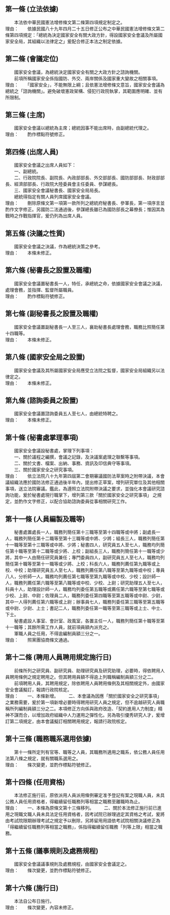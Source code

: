 第一條 (立法依據)
-----------------
　　本法依中華民國憲法增修條文第二條第四項規定制定之。  
理由：　　依據民國八十九年四月二十五日修正公布之中華民國憲法增修條文第二條第四項規定：「總統為決定國家安全有關大政方針，得設國家安全會議及所屬國家安全局，其組織以法律定之」爰配合修正本法之制定依據。

第二條 (會議定位)
-----------------
　　國家安全會議，為總統決定國家安全有關之大政方針之諮詢機關。  
　　前項所稱國家安全係指國防、外交、兩岸關係及國家重大變故之相關事項。  
理由：　　「國家安全」，不能無限上綱；且依憲法增修條文意旨，國家安全會議為總統之「諮詢機關」。避免破壞憲政架構、侵犯行政院執掌，其範圍應明確、並有所限制。

第三條 (主席)
-------------
　　國家安全會議以總統為主席；總統因事不能出席時，由副總統代理之。  
理由：　　酌作標點符號修正。

第四條 (出席人員)
-----------------
　　國家安全會議之出席人員如下：  
　　一、副總統。  
　　二、行政院院長、副院長、內政部部長、外交部部長、國防部部長、財政部部長、經濟部部長、行政院大陸委員會主任委員、參謀總長。  
　　三、國家安全會議秘書長、國家安全局局長。  
　　總統得指定有關人員列席國家安全會議。  
理由：　　刪除原條文第一項第一款所列之總統府秘書長、參軍長，第一項序言並酌作文字修正。另國防二法通過後，參謀總長雖已為國防部長之幕僚長；惟因其為戰時之作戰指揮官，爰仍列為出席人員。

第五條 (決議之性質)
-------------------
　　國家安全會議之決議，作為總統決策之參考。  
理由：　　本條未修正。

第六條 (秘書長之設置及職權)
---------------------------
　　國家安全會議置秘書長一人，特任，承總統之命，依據國家安全會議之決議，處理會務，並指揮、監督所屬職員。  
理由：　　酌作標點符號修正。

第七條 (副秘書長之設置及職權)
-----------------------------
　　國家安全會議置副秘書長一人至三人，襄助秘書長處理會務，職務比照簡任第十四職等。  
理由：　　本條未修正。

第八條 (國家安全局之設置)
-------------------------
　　國家安全會議及其所屬國家安全局應受立法院之監督，國家安全局組織另以法律定之。  
理由：　　本條未修正。

第九條 (諮詢委員之設置)
-----------------------
　　國家安全會議置諮詢委員五人至七人，由總統特聘之。  
理由：　　本條未修正。

第十條 (秘書處掌理事項)
-----------------------
　　國家安全會議設秘書處，掌理下列事項：  
　　一、關於議程之編撰，會議之記錄，及決議案處理之聯繫等事項。  
　　二、關於文書、檔案、出納、事務、資訊及印信典守等事項。  
　　三、關於國家安全之研究事項。  
理由：　　依立法院八十九年第四屆第二會期審議國防法草案時之附帶決議，本會議組織法應於國防法修正通過後半年內，提出修正草案，增列研究單位及其他相關事項，送立法院審議。鑑此，為遵照立法院附帶決議之要求，並強化本會議研究諮詢功能，爰於秘書處現行職掌下，增列第三款「關於國家安全之研究事項」 之規定，並酌作文字修正，以配合協助諮詢委員從事相關研究工作。

第十一條 (人員編製及職等)
-------------------------
　　秘書處置處長一人，職務列簡任第十三職等至第十四職等或中將；副處長一人，職務列簡任第十二職等至第十三職等或中將、少將；組長三人，職務列簡任第十一職等至第十三職等或中將、少將；秘書四人，研究員五人至七人，職務均列簡任第十職等至第十二職等或少將、上校；副組長三人，職務列簡任第十一職等或少將，其中一人由簡任研究員兼任；專門委員四人，副研究員五人至七人，職務均列簡任第十職等至第十一職等或少將、上校；科長六人，職務列薦任第九職等或上校、中校；助理研究員五人至七人，職務列薦任第八職等至第九職等或中校；專員八人，分析師一人，職務均列薦任第七職等至第九職等或中校、少校；設計師一人，職務列薦任第六職等至第八職等或中校、少校、上尉；研究助理五人至七人，科員十人，助理設計師一人，職務均列委任第五職等或薦任第六職等至第七職等或少校、上尉、中尉；佐理員二人，職務列委任第四職等至第五職等或中尉、少尉，其中一人得列薦任第六職等或上尉；辦事員七人，職務列委任第三職等至第五職等或中尉、少尉、上士；書記二人，職務列委任第一職等至第三職等或上士、中士、下士。  
　　秘書處設人事室、會計室、政風室，各置主任一人，職務列簡任第十職等至第十一職等；其餘所需工作人員，就前項員額內派充之。  
　　軍職人員之任用，不得逾編制員額三分之一。  
理由：　　照黨團協商條文通過。

第十二條 (聘用人員聘用規定施行日)
---------------------------------
　　前條所列之研究員、副研究員、助理研究員及研究助理，必要時，得依聘用人員聘用條例之規定聘用之。但其聘用員額不得逾上列職稱編制員額三分之二。  
　　前項聘用人員，其聘用規定，除依聘用人員聘用條例及其相關規定外，由國家安全會議擬訂，報請行政院核定。  
理由：　　一、本條新增。
　　二、本會議為因應「關於國家安全之研究事項」之業務需要，爰於第一項新增必要時得聘用研究人員之規定，但不逾越研究人員職稱所列編制員額三分之二。本項修正方向係與政府改造、「契約進用人力制度」精神不謀而合，以增加政府組織中人力運用之彈性化。另為吸引優秀研究人才，爰增訂第二項規定，由本會議擬訂相關聘用規定，報請行政院核定。

第十三條 (職務職系選用依據)
---------------------------
　　第十一條所定列有官等、職等之人員，其職務所適用之職系，依公務人員任用法第八條之規定，就有關職系選用之。  
理由：　　條次變更，並酌作標點符號修正。

第十四條 (任用資格)
-------------------
　　本法修正施行前，原依派用人員派用條例審定准予登記有案之現職人員，未具公務人員任用資格者，得繼續留任職務列等相當之職務至離職時為止。  
理由：　　一、本條為原條文第十三條移列。
　　二、關於本法修正施行前已進用之現職文職人員未具法定任用資格者，因考試院已辦理過定其資格之考試，爰將由考試院限期辦理考試之規定予以刪除，另將留用用語依考試院相關決議修正為「得繼續留任職務列等相當之職務」，係指得繼續留任職務「列等上限」相當之職務。

第十五條 (議事規則及處務規程)
-----------------------------
　　國家安全會議議事規則及處務規程，由國家安全會議定之。  
理由：　　條次變更，並酌作標點符號修正。

第十六條 (施行日)
-----------------
　　本法自公布日施行。  
理由：　　條次變更，內容未修正。